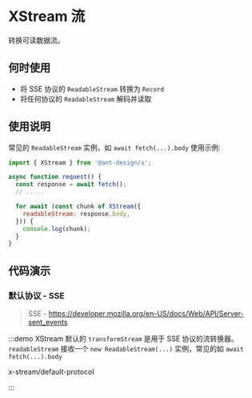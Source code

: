 
# XStream 流

转换可读数据流。

## 何时使用

* 将 SSE 协议的 `ReadableStream` 转换为 `Record`
* 将任何协议的 `ReadableStream` 解码并读取

## 使用说明

常见的 `ReadableStream` 实例，如 `await fetch(...).body` 使用示例:

```js
import { XStream } from '@ant-design/x';

async function request() {
  const response = await fetch();
  // .....

  for await (const chunk of XStream({
    readableStream: response.body,
  })) {
    console.log(chunk);
  }
}
```

## 代码演示

### 默认协议 - SSE

> SSE - https://developer.mozilla.org/en-US/docs/Web/API/Server-sent_events

:::demo XStream 默认的 `transformStream` 是用于 SSE 协议的流转换器。`readableStream` 接收一个 `new ReadableStream(...)` 实例，常见的如 `await fetch(...).body`

x-stream/default-protocol

:::
